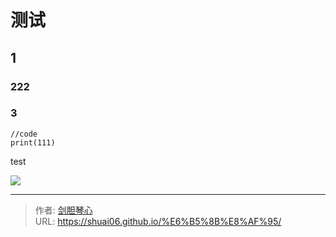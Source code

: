 # 测试


<!--more-->

## 1



### 222



### 3

```
//code
print(111)
```



test

![](https://image.geoer.cn/20221021102505.png)


---

> 作者: [剑胆琴心](http://shuai06.github.io)  
> URL: https://shuai06.github.io/%E6%B5%8B%E8%AF%95/  

